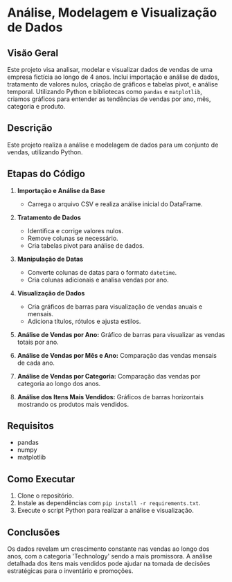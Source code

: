 # Análise, Modelagem e Visualização de Dados

## Visão Geral
Este projeto visa analisar, modelar e visualizar dados de vendas de uma empresa fictícia ao longo de 4 anos. Inclui importação e análise de dados, tratamento de valores nulos, criação de gráficos e tabelas pivot, e análise temporal. Utilizando Python e bibliotecas como `pandas` e `matplotlib`, criamos gráficos para entender as tendências de vendas por ano, mês, categoria e produto.


## Descrição

Este projeto realiza a análise e modelagem de dados para um conjunto de vendas, utilizando Python. 

## Etapas do Código

1. **Importação e Análise da Base**
   - Carrega o arquivo CSV e realiza análise inicial do DataFrame.
   
2. **Tratamento de Dados**
   - Identifica e corrige valores nulos.
   - Remove colunas se necessário.
   - Cria tabelas pivot para análise de dados.
   
3. **Manipulação de Datas**
   - Converte colunas de datas para o formato `datetime`.
   - Cria colunas adicionais e analisa vendas por ano.

4. **Visualização de Dados**
   - Cria gráficos de barras para visualização de vendas anuais e mensais.
   - Adiciona títulos, rótulos e ajusta estilos.
  
5. **Análise de Vendas por Ano:** Gráfico de barras para visualizar as vendas totais por ano.
6. **Análise de Vendas por Mês e Ano:** Comparação das vendas mensais de cada ano.
7. **Análise de Vendas por Categoria:** Comparação das vendas por categoria ao longo dos anos.
8. **Análise dos Itens Mais Vendidos:** Gráficos de barras horizontais mostrando os produtos mais vendidos.

## Requisitos

- pandas
- numpy
- matplotlib



## Como Executar

1. Clone o repositório.
2. Instale as dependências com `pip install -r requirements.txt`.
3. Execute o script Python para realizar a análise e visualização.

## Conclusões
Os dados revelam um crescimento constante nas vendas ao longo dos anos, com a categoria 'Technology' sendo a mais promissora. A análise detalhada dos itens mais vendidos pode ajudar na tomada de decisões estratégicas para o inventário e promoções.


